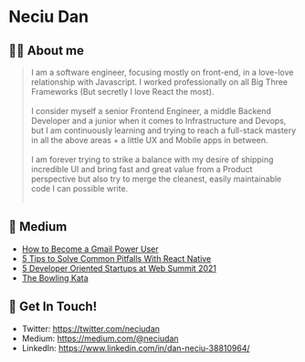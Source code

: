 # Neciu Dan

## 👨‍💻 About me

> I am a software engineer, focusing mostly on front-end, in a love-love relationship with Javascript. I worked professionally on all Big Three Frameworks (But secretly I love React the most). 
> <br/> <br/> I consider myself a senior Frontend Engineer, a middle Backend Developer and a junior when it comes to Infrastructure and Devops, but I am continuously learning and trying to reach a full-stack mastery in all the above areas + a little UX and Mobile apps in between. 
> <br/> <br/> I am forever trying to strike a balance with my desire of shipping incredible UI and bring fast and great value from a Product perspective but also try to merge the cleanest, easily maintainable code I can possible write. 
> <br/><br/>


## 📝 Medium 

<!-- BLOG-POST-LIST:START -->
- [How to Become a Gmail Power User](https://medium.com/@danneciu/how-to-become-a-gmail-power-user-9a2686e343e5?source=rss-f60e2d2c3efb------2)
- [5 Tips to Solve Common Pitfalls With React Native](https://betterprogramming.pub/5-tips-to-solve-common-pitfalls-with-react-native-fcf66772b4b7?source=rss-f60e2d2c3efb------2)
- [5 Developer Oriented Startups at Web Summit 2021](https://medium.com/geekculture/5-developer-oriented-startups-at-web-summit-2021-2782ac4c281e?source=rss-f60e2d2c3efb------2)
- [The Bowling Kata](https://medium.com/@danneciu/the-bowling-kata-aea967152e91?source=rss-f60e2d2c3efb------2)
<!-- BLOG-POST-LIST:END -->


## 📮 Get In Touch!
- Twitter: https://twitter.com/neciudan
- Medium: https://medium.com/@neciudan
- LinkedIn: https://www.linkedin.com/in/dan-neciu-38810964/
